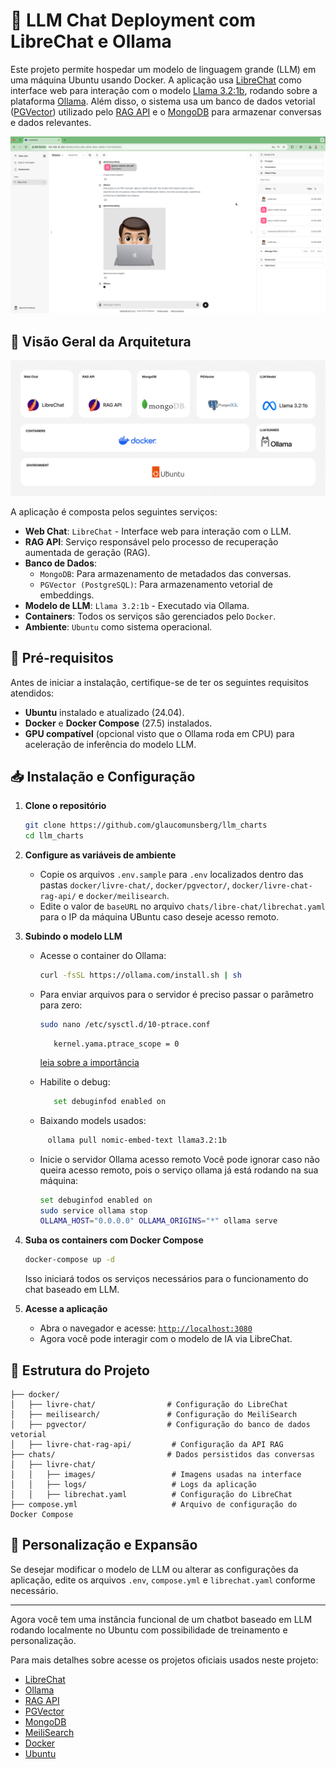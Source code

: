 # 🚀 LLM Chat Deployment com LibreChat e Ollama

Este projeto permite hospedar um modelo de linguagem grande (LLM) em uma máquina Ubuntu usando Docker. A aplicação usa [LibreChat](https://www.librechat.ai/) como interface web para interação com o modelo [Llama 3.2:1b](https://ollama.com/library/llama3.2:1b), rodando sobre a plataforma [Ollama](https://ollama.com/). Além disso, o sistema usa um banco de dados vetorial ([PGVector](https://github.com/pgvector/pgvector)) utilizado pelo [RAG API](https://github.com/danny-avila/rag_api) e o [MongoDB](https://hub.docker.com/_/mongo) para armazenar conversas e dados relevantes.

![screenshot](/data/docs/screenshot-pdf-png.png)

## 📌 Visão Geral da Arquitetura

![sistem_design](/data/docs/system_design.png)

A aplicação é composta pelos seguintes serviços:

- **Web Chat**: `LibreChat` - Interface web para interação com o LLM.
- **RAG API**: Serviço responsável pelo processo de recuperação aumentada de geração (RAG).
- **Banco de Dados**:
  - `MongoDB`: Para armazenamento de metadados das conversas.
  - `PGVector (PostgreSQL)`: Para armazenamento vetorial de embeddings.
- **Modelo de LLM**: `Llama 3.2:1b` - Executado via Ollama.
- **Containers**: Todos os serviços são gerenciados pelo `Docker`.
- **Ambiente**: `Ubuntu` como sistema operacional.

## 🔧 Pré-requisitos

Antes de iniciar a instalação, certifique-se de ter os seguintes requisitos atendidos:

- **Ubuntu** instalado e atualizado (24.04).
- **Docker** e **Docker Compose** (27.5) instalados.
- **GPU compatível** (opcional visto que o Ollama roda em CPU) para aceleração de inferência do modelo LLM.

## 📥 Instalação e Configuração

1. **Clone o repositório**
   ```bash
   git clone https://github.com/glaucomunsberg/llm_charts
   cd llm_charts
   ```

2. **Configure as variáveis de ambiente**
   - Copie os arquivos `.env.sample` para `.env` localizados dentro das pastas `docker/livre-chat/`, `docker/pgvector/`, `docker/livre-chat-rag-api/` e `docker/meilisearch`.
   - Edite o valor de `baseURL` no arquivo `chats/libre-chat/librechat.yaml` para o IP da máquina UBuntu caso deseje acesso remoto.

3. **Subindo o modelo LLM**

   - Acesse o container do Ollama:
     ```bash
     curl -fsSL https://ollama.com/install.sh | sh
     ```
   
   - Para enviar arquivos para o servidor é preciso passar o parâmetro para zero:
     ```bash
     sudo nano /etc/sysctl.d/10-ptrace.conf
     ```
     ```text
        kernel.yama.ptrace_scope = 0
     ```
     [leia sobre a importância](https://docs.linaroforge.com/24.0.5/html/forge/general_troubleshooting_appendix/attaching/system_not_connecting_debuggers_fedora_ubuntu.html)
   
   - Habilite o debug: 
     ```bash
        set debuginfod enabled on
     ```

   - Baixando models usados:
   ```bash
        ollama pull nomic-embed-text llama3.2:1b
   ```

   - Inicie o servidor Ollama acesso remoto Você pode ignorar caso não queira acesso remoto, pois o serviço ollama já está rodando na sua máquina: 
     ```bash
     set debuginfod enabled on
     sudo service ollama stop
     OLLAMA_HOST="0.0.0.0" OLLAMA_ORIGINS="*" ollama serve
     ```

4. **Suba os containers com Docker Compose**
   ```bash
   docker-compose up -d
   ```
   Isso iniciará todos os serviços necessários para o funcionamento do chat baseado em LLM.


5. **Acesse a aplicação**
   - Abra o navegador e acesse: [`http://localhost:3080`](http://localhost:3080)
   - Agora você pode interagir com o modelo de IA via LibreChat.

## 📂 Estrutura do Projeto

```
├── docker/
│   ├── livre-chat/                # Configuração do LibreChat
│   ├── meilisearch/               # Configuração do MeiliSearch
│   ├── pgvector/                  # Configuração do banco de dados vetorial
│   ├── livre-chat-rag-api/         # Configuração da API RAG
├── chats/                         # Dados persistidos das conversas
│   ├── livre-chat/
│   │   ├── images/                 # Imagens usadas na interface
│   │   ├── logs/                   # Logs da aplicação
│   │   ├── librechat.yaml          # Configuração do LibreChat
├── compose.yml                     # Arquivo de configuração do Docker Compose
```

## 🤖 Personalização e Expansão

Se desejar modificar o modelo de LLM ou alterar as configurações da aplicação, edite os arquivos `.env`, `compose.yml` e `librechat.yaml` conforme necessário.

---

Agora você tem uma instância funcional de um chatbot baseado em LLM rodando localmente no Ubuntu com possibilidade de treinamento e personalização. 

Para mais detalhes sobre acesse os projetos oficiais usados neste projeto:

- [LibreChat](https://www.librechat.ai/)
- [Ollama](https://ollama.com/)
- [RAG API](https://github.com/danny-avila/rag_api)
- [PGVector](https://github.com/pgvector/pgvector)
- [MongoDB](https://hub.docker.com/_/mongo)
- [MeiliSearch](https://www.meilisearch.com/)
- [Docker](https://www.docker.com/)
- [Ubuntu](https://ubuntu.com/)
